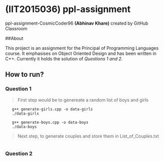 # (IIT2015036) ppl-assignment 
ppl-assignment-CosmicCoder96 **(Abhinav Khare)**  created by GitHub Classroom

##About

This project is an assignment for the Principal of Programming Languages course. It emphasises on Object Oriented Design and has been written in C++. Currently it holds the solution of *Questions 1 and 2.*

## How to run?


### Question 1
> First step would be to genereate a random list of boys and girls 
```
   g++ generate-girls.cpp -o data-girls
   ./data-girls
   
   g++ generate-boys.cpp -o data-boys
   ./data-boys
   ```
> Next step, to generate couples and store them in List_of_Couples.txt
  ```
  ```
  
### Question 2

